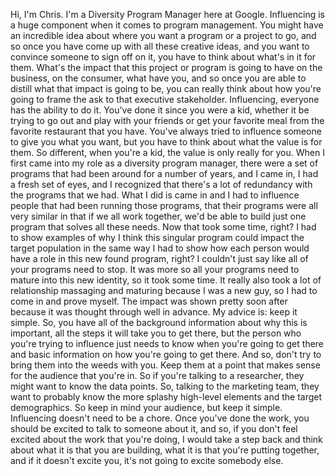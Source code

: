 Hi, I'm Chris. I'm a Diversity Program Manager here at Google. Influencing is a
huge component when it comes to program management. You might have an incredible
idea about where you want a program or a project to go, and so once you have
come up with all these creative ideas, and you want to convince someone to sign
off on it, you have to think about what's in it for them. What's the impact that
this project or program is going to have on the business, on the consumer, what
have you, and so once you are able to distill what that impact is going to be,
you can really think about how you're going to frame the ask to that executive
stakeholder. Influencing, everyone has the ability to do it. You've done it
since you were a kid, whether it be trying to go out and play with your friends
or get your favorite meal from the favorite restaurant that you have. You've
always tried to influence someone to give you what you want, but you have to
think about what the value is for them. So different, when you're a kid, the
value is only really for you. When I first came into my role as a diversity
program manager, there were a set of programs that had been around for a number
of years, and I came in, I had a fresh set of eyes, and I recognized that
there's a lot of redundancy with the programs that we had. What I did is came in
and I had to influence people that had been running those programs, that their
programs were all very similar in that if we all work together, we'd be able to
build just one program that solves all these needs. Now that took some time,
right? I had to show examples of why I think this singular program could impact
the target population in the same way I had to show how each person would have a
role in this new found program, right? I couldn't just say like all of your
programs need to stop. It was more so all your programs need to mature into this
new identity, so it took some time. It really also took a lot of relationship
massaging and maturing because I was a new guy, so I had to come in and prove
myself. The impact was shown pretty soon after because it was thought through
well in advance. My advice is: keep it simple. So, you have all of the
background information about why this is important, all the steps it will take
you to get there, but the person who you're trying to influence just needs to
know when you're going to get there and basic information on how you're going to
get there. And so, don't try to bring them into the weeds with you. Keep them at
a point that makes sense for the audience that you're in. So if you're talking
to a researcher, they might want to know the data points. So, talking to the
marketing team, they want to probably know the more splashy high-level elements
and the target demographics. So keep in mind your audience, but keep it simple.
Influencing doesn't need to be a chore. Once you've done the work, you should be
excited to talk to someone about it, and so, if you don't feel excited about the
work that you're doing, I would take a step back and think about what it is that
you are building, what it is that you're putting together, and if it doesn't
excite you, it's not going to excite somebody else.